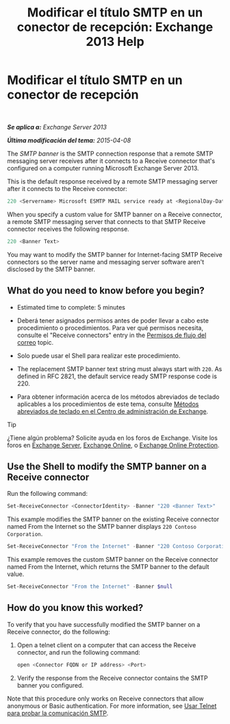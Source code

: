 ﻿---
title: 'Modificar el título SMTP en un conector de recepción: Exchange 2013 Help'
TOCTitle: Modificar el título SMTP en un conector de recepción
ms:assetid: d667704e-fd69-4aca-9c35-eef7006944b2
ms:mtpsurl: https://technet.microsoft.com/es-es/library/Bb124740(v=EXCHG.150)
ms:contentKeyID: 52062065
ms.date: 04/23/2018
mtps_version: v=EXCHG.150
ms.translationtype: HT
---

# Modificar el título SMTP en un conector de recepción

 

_**Se aplica a:** Exchange Server 2013_

_**Última modificación del tema:** 2015-04-08_

The *SMTP banner* is the SMTP connection response that a remote SMTP messaging server receives after it connects to a Receive connector that's configured on a computer running Microsoft Exchange Server 2013.

This is the default response received by a remote SMTP messaging server after it connects to the Receive connector:

```powershell
220 <Servername> Microsoft ESMTP MAIL service ready at <RegionalDay-Date-24HourTimeFormat> <RegionalTimeZoneOffset>
```

When you specify a custom value for SMTP banner on a Receive connector, a remote SMTP messaging server that connects to that SMTP Receive connector receives the following response.

```powershell
220 <Banner Text>
```

You may want to modify the SMTP banner for Internet-facing SMTP Receive connectors so the server name and messaging server software aren't disclosed by the SMTP banner.

## What do you need to know before you begin?

  - Estimated time to complete: 5 minutes

  - Deberá tener asignados permisos antes de poder llevar a cabo este procedimiento o procedimientos. Para ver qué permisos necesita, consulte el "Receive connectors" entry in the [Permisos de flujo del correo](mail-flow-permissions-exchange-2013-help.md) topic.

  - Solo puede usar el Shell para realizar este procedimiento.

  - The replacement SMTP banner text string must always start with `220`. As defined in RFC 2821, the default service ready SMTP response code is 220.

  - Para obtener información acerca de los métodos abreviados de teclado aplicables a los procedimientos de este tema, consulte [Métodos abreviados de teclado en el Centro de administración de Exchange](keyboard-shortcuts-in-the-exchange-admin-center-exchange-online-protection-help.md).


> [!TIP]
> ¿Tiene algún problema? Solicite ayuda en los foros de Exchange. Visite los foros en <A href="https://go.microsoft.com/fwlink/p/?linkid=60612">Exchange Server</A>, <A href="https://go.microsoft.com/fwlink/p/?linkid=267542">Exchange Online</A>, o <A href="https://go.microsoft.com/fwlink/p/?linkid=285351">Exchange Online Protection</A>.



## Use the Shell to modify the SMTP banner on a Receive connector

Run the following command:

```powershell
Set-ReceiveConnector <ConnectorIdentity> -Banner "220 <Banner Text>"
```

This example modifies the SMTP banner on the existing Receive connector named From the Internet so the SMTP banner displays `220 Contoso Corporation`.

```powershell
Set-ReceiveConnector "From the Internet" -Banner "220 Contoso Corporation"
```

This example removes the custom SMTP banner on the Receive connector named From the Internet, which returns the SMTP banner to the default value.

```powershell
Set-ReceiveConnector "From the Internet" -Banner $null
```

## How do you know this worked?

To verify that you have successfully modified the SMTP banner on a Receive connector, do the following:

1.  Open a telnet client on a computer that can access the Receive connector, and run the following command:
    
    ```powershell
    open <Connector FQDN or IP address> <Port>
    ```

2.  Verify the response from the Receive connector contains the SMTP banner you configured.

Note that this procedure only works on Receive connectors that allow anonymous or Basic authentication. For more information, see [Usar Telnet para probar la comunicación SMTP](use-telnet-to-test-smtp-communication-exchange-2013-help.md).

